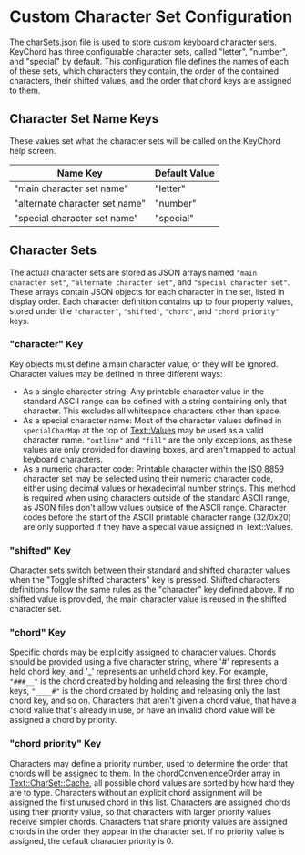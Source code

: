 # Custom Character Set Configuration
The [charSets.json](../../assets/configuration/charSets.json) file is used to store custom keyboard character sets. KeyChord has three configurable character sets, called "letter", "number", and "special" by default. This configuration file defines the names of each of these sets, which characters they contain, the order of the contained characters, their shifted values, and the order that chord keys are assigned to them. 

## Character Set Name Keys
These values set what the character sets will be called on the KeyChord help screen.

 Name Key                      | Default Value
------------------------------ | ---
"main character set name"      | "letter"
"alternate character set name" | "number"
"special character set name"   | "special"

## Character Sets
The actual character sets are stored as JSON arrays named `"main character set"`, `"alternate character set"`, and `"special character set"`. These arrays contain JSON objects for each character in the set, listed in display order. Each character definition contains up to four property values, stored under the `"character"`, `"shifted"`, `"chord"`, and `"chord priority"` keys.

### "character" Key
Key objects must define a main character value, or they will be ignored. Character values may be defined in three different ways:
- As a single character string: Any printable character value in the standard ASCII range can be defined with a string containing only that character. This excludes all whitespace characters other than space.
- As a special character name: Most of the character values defined in `specialCharMap` at the top of [Text\::Values](../../Source/GUI/Text/Text_Values.cpp) may be used as a valid character name. `"outline"` and `"fill"` are the only exceptions, as these values are only provided for drawing boxes, and aren't mapped to actual keyboard characters.
- As a numeric character code:  Printable character within the [ISO 8859](https://en.wikipedia.org/wiki/ISO/IEC_8859-1) character set may be selected using their numeric character code, either using decimal values or hexadecimal number strings. This method is required when using characters outside of the standard ASCII range, as JSON files don't allow values outside of the ASCII range. Character codes before the start of the ASCII printable character range (32/0x20) are only supported if they have a special value assigned in Text\::Values.

### "shifted" Key
Character sets switch between their standard and shifted character values when the "Toggle shifted characters" key is pressed. Shifted characters definitions follow the same rules as the "character" key defined above. If no shifted value is provided, the main character value is reused in the shifted character set.

### "chord" Key
Specific chords may be explicitly assigned to character values. Chords should be provided using a five character string, where '#' represents a held chord key, and '_' represents an unheld chord key. For example, `"###__"` is the chord created by holding and releasing the first three chord keys, `"____#"` is the chord created by holding and releasing only the last chord key, and so on. Characters that aren't given a chord value, that have a chord value that's already in use, or have an invalid chord value will be assigned a chord by priority.

### "chord priority" Key
Characters may define a priority number, used to determine the order that chords will be assigned to them. In the chordConvenienceOrder array in [Text\::CharSet\::Cache](../../Source/GUI/Text/CharSet/Text_CharSet_Cache.cpp), all possible chord values are sorted by how hard they are to type. Characters without an explicit chord assignment will be assigned the first unused chord in this list. Characters are assigned chords using their priority value, so that characters with larger priority values receive simpler chords. Characters that share priority values are assigned chords in the order they appear in the character set. If no priority value is assigned, the default character priority is 0. 

